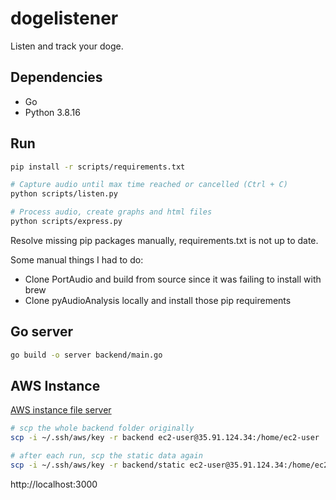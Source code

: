 # dogelistener

Listen and track your doge.

## Dependencies

* Go
* Python 3.8.16

## Run

```bash
pip install -r scripts/requirements.txt

# Capture audio until max time reached or cancelled (Ctrl + C)
python scripts/listen.py

# Process audio, create graphs and html files
python scripts/express.py
```

Resolve missing pip packages manually, requirements.txt is not up to date.

Some manual things I had to do:

* Clone PortAudio and build from source since it was failing to install with brew
* Clone pyAudioAnalysis locally and install those pip requirements

## Go server

```bash
go build -o server backend/main.go
```

## AWS Instance

[AWS instance file server](http://ec2-35-91-124-34.us-west-2.compute.amazonaws.com)

```bash
# scp the whole backend folder originally
scp -i ~/.ssh/aws/key -r backend ec2-user@35.91.124.34:/home/ec2-user

# after each run, scp the static data again
scp -i ~/.ssh/aws/key -r backend/static ec2-user@35.91.124.34:/home/ec2-user/backend
```

http://localhost:3000
